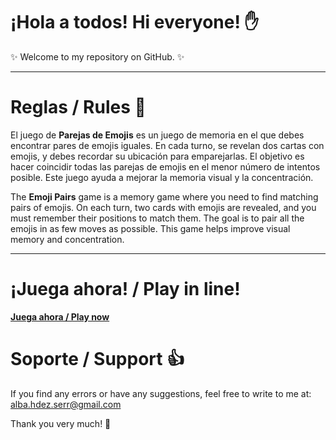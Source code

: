 # ¡Hola a todos! Hi everyone! :hand:

✨ Welcome to my repository on GitHub. ✨

---

# Reglas / Rules 📓

El juego de **Parejas de Emojis** es un juego de memoria en el que debes encontrar pares de emojis iguales. 
En cada turno, se revelan dos cartas con emojis, y debes recordar su ubicación para emparejarlas. 
El objetivo es hacer coincidir todas las parejas de emojis en el menor número de intentos posible. 
Este juego ayuda a mejorar la memoria visual y la concentración.

The **Emoji Pairs** game is a memory game where you need to find matching pairs of emojis. 
On each turn, two cards with emojis are revealed, and you must remember their positions to match them. 
The goal is to pair all the emojis in as few moves as possible. 
This game helps improve visual memory and concentration.

---
# ¡Juega ahora! / Play in line!

[**Juega ahora / Play now**](https://albahdezs.github.io/emojis-pairs/)

# Soporte / Support 👍

If you find any errors or have any suggestions, feel free to write to me at:
alba.hdez.serr@gmail.com

Thank you very much! 🫶
